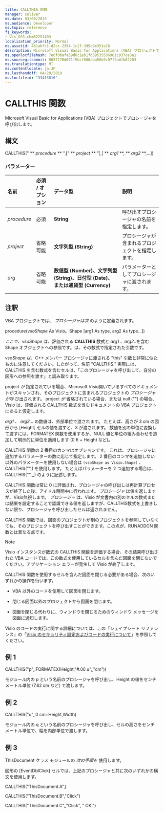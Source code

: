 ```yaml
---
title: CALLTHIS 関数
manager: soliver
ms.date: 03/09/2015
ms.audience: Developer
ms.topic: reference
f1_keywords:
- Vis_DSS.chm82251403
localization_priority: Normal
ms.assetid: 461abfc1-d2cc-2354-1c2f-395c9e351a78
description: Microsoft Visual Basic for Applications (VBA) プロジェクトでプロシージャを呼び出します。
ms.openlocfilehash: 7e0f0bafa39d6c1eb1fd39535506981c937ce8a1
ms.sourcegitcommit: 8657170d071f9bcf680aba50b9c07f2a4fb82283
ms.translationtype: MT
ms.contentlocale: ja-JP
ms.lasthandoff: 04/28/2019
ms.locfileid: "33413816"
---
```

# <a name="callthis-function"></a>CALLTHIS 関数

Microsoft Visual Basic for Applications (VBA) プロジェクトでプロシージャを呼び出します。
  
## <a name="syntax"></a>構文

CALLTHIS(" ** *procedure* ** ",[" ** *project* ** "],[ ** *arg1* **, ** *arg2* **,...]) 
  
### <a name="parameters"></a>パラメーター

|**名前**|**必須 / オプション**|**データ型**|**説明**|
|:-----|:-----|:-----|:-----|
| _procedure_ <br/> |必須  <br/> |**String** <br/> | 呼び出すプロシージャの名前を指定します。  <br/> |
| _project_ <br/> |省略可能  <br/> |**文字列型 (String)** <br/> |プロシージャが含まれるプロジェクトを指定します。  <br/> |
| _arg_ <br/> |省略可能  <br/> |**数値型 (Number)、文字列型 (String)、日付型 (Date)、または通貨型 (Currency)** <br/> |パラメーターとしてプロシージャに渡されます。  <br/> |
   
## <a name="remarks"></a>注釈

VBA プロジェクトでは、  *プロシージャは次*  のように定義されます。 
  
procedure(*vsoShape* As Visio。Shape [arg1 As type, arg2 As type...]) 
  
*ここで、vsoShape* は、評価される **CALLTHIS** 数式と _arg1 、arg2_..を含む Shape オブジェクトへの参照です。は、その数式で指定された引数です。 
  
*vsoShape は*、C++ メンバー プロシージャに渡される "this" 引数と非常に似たものに注意してください。したがって、名前 "CALLTHIS." 実際には、CALLTHIS を含む数式を含むセルは、「このプロシージャを呼び出して、自分の図形への参照を渡す」と読み取ります。 
  
project _が_ 指定されている場合、Microsoft Visio開いているすべてのドキュメントがスキャンされ、そのプロジェクトに含まれるプロジェクトの _プロシージャが呼_ び出されます。 project _が_ 省略されている場合、または null ("") の場合、Visio は、評価される CALLTHIS 数式を含むドキュメントの VBA プロジェクトにあると仮定します。 
  
_arg1 、_ _arg2..._ の数値は、外部単位で渡されます。 たとえば、高さが 3 cm の図形から [Height] セルの値を渡すと、3 が渡されます。 数値を別の単位に変換して渡すには、FORMATEX 関数を使用するか、NULL 値と単位の組み合わせを追加して明示的に単位を適用します (0 ft + Height など)。 
  
CALLTHIS 関数の 2 番目のカンマはオプションです。 これは、プロシージャに追加するパラメーターの数に応じて指定します。 2 番目のコンマを追加しない以外のパラメーターを使用しない場合は  `(vsoShape as Visio.Shape)` 、CALLTHIS("",) を使用します。 たとえばパラメーターを 2 つ追加する場合は、CALLTHIS("",,,) のように記述します。 
  
CALLTHIS 関数は常に 0 に評価され、プロシージャの呼び出しは再計算プロセスが終了した後、アイドル時間中に行われます。  _プロシージャ_ は値を返しますが、Visio無視します。  _プロシージャ_ は、Visio が文書内の別のセルの数式または結果を設定することで認識できる値を返しますが、CALLTHIS数式を上書きしない限り、プロシージャを呼び出したセルは返されません。
  
CALLTHIS 関数では、図面のプロジェクトが別のプロジェクトを参照していなくても、そのプロジェクトを呼び出すことができます。この点が、RUNADDON 関数とは異なる点です。 
  
> [!NOTE]
>  Visio インスタンスが数式の CALLTHIS 関数を評価する場合、その結果呼び出された VBA コードでは、この数式を使用しているセルを含んだ図面を閉じないでください。アプリケーション エラーが発生して Visio が終了します。 
  
CALLTHIS 関数を使用するセルを含んだ図面を閉じる必要がある場合、次のいずれかの操作を行います。 
  
- VBA 以外のコードを使用して図面を閉じます。
    
- 閉じる図面以外のプロジェクトから図面を閉じます。
    
- 図面を閉じる代わりに、ウィンドウを閉じるためのウィンドウ メッセージを図面に通知します。
    
Visio のコードの実行に関する詳細については、この『シェイプシート リファレンス』の「[Visio のセキュリティ設定およびコードの実行について](about-security-settings-and-running-code-in-visio-shapesheet.md)」を参照してください。 
  
## <a name="example-1"></a>例 1

CALLTHIS("p",,FORMATEX(Height,"#.00 u",,"cm"))
  
モジュール内の p という名前のプロシージャを呼び出し、Height の値をセンチメートル単位 (7.62 cm など) で渡します。
  
## <a name="example-2"></a>例 2

CALLTHIS("q",,0 cm+Height,Width)
  
モジュール内の q という名前のプロシージャを呼び出し、セルの高さをセンチメートル単位で、幅を内部単位で渡します。
  
## <a name="example-3"></a>例 3

ThisDocument クラス モジュールの  *次の手順を*  使用します。 
  
図形の [EventDblClick] セルでは、上記のプロシージャと共に次のいずれかの構文を使用します。
  
CALLTHIS("ThisDocument.A",)
  
CALLTHIS("ThisDocument.B","Click")
  
CALLTHIS("ThisDocument.C",,"Click", " OK.")
  

